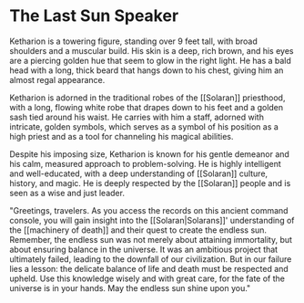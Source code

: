 # The Last Sun Speaker
Ketharion is a towering figure, standing over 9 feet tall, with broad shoulders and a muscular build. His skin is a deep, rich brown, and his eyes are a piercing golden hue that seem to glow in the right light. He has a bald head with a long, thick beard that hangs down to his chest, giving him an almost regal appearance.

Ketharion is adorned in the traditional robes of the [[Solaran]] priesthood, with a long, flowing white robe that drapes down to his feet and a golden sash tied around his waist. He carries with him a staff, adorned with intricate, golden symbols, which serves as a symbol of his position as a high priest and as a tool for channeling his magical abilities.

Despite his imposing size, Ketharion is known for his gentle demeanor and his calm, measured approach to problem-solving. He is highly intelligent and well-educated, with a deep understanding of [[Solaran]] culture, history, and magic. He is deeply respected by the [[Solaran]] people and is seen as a wise and just leader.

"Greetings, travelers. As you access the records on this ancient command console, you will gain insight into the [[Solaran|Solarans]]' understanding of the [[machinery of death]] and their quest to create the endless sun. Remember, the endless sun was not merely about attaining immortality, but about ensuring balance in the universe. It was an ambitious project that ultimately failed, leading to the downfall of our civilization. But in our failure lies a lesson: the delicate balance of life and death must be respected and upheld. Use this knowledge wisely and with great care, for the fate of the universe is in your hands. May the endless sun shine upon you."